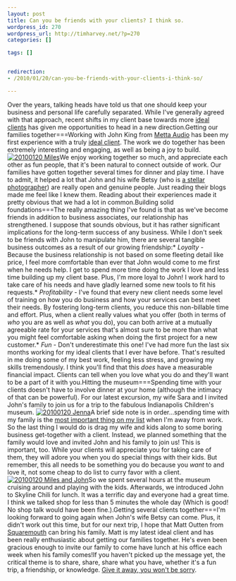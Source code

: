 ```yaml
--- 
layout: post
title: Can you be friends with your clients? I think so.
wordpress_id: 270
wordpress_url: http://timharvey.net/?p=270
categories: []

tags: []


redirection:
- /2010/01/20/can-you-be-friends-with-your-clients-i-think-so/

---
```

Over the years, talking heads have told us that one should keep your business and personal life carefully separated. While I've generally agreed with that approach, recent shifts in my client base towards more [ideal clients](/2009/10/15/find-your-ideal-clients-then-take-amazing-care-of-them/) has given me opportunities to head in a new direction.Getting our families together===Working with John King from [Metta Audio](http://www.mettaaudio.com/) has been my first experience with a truly [ideal client](/2009/10/15/find-your-ideal-clients-then-take-amazing-care-of-them/). The work we do together has been extremely interesting and engaging, as well as being a joy to build. [![20100120 Miles](/wp-content/20100120_miles_small.jpg)](/wp-content/20100120_miles.jpg?phpMyAdmin=oLohlHj1u40hIzYkoCDqGqA%2C58a)We enjoy working together so much, and appreciate each other as fun people, that it's been natural to connect outside of work. Our families have gotten together several times for dinner and play time. I have to admit, it helped a lot that John and his wife Betsy (who is [a stellar photographer](http://betsykingphoto.com/)) are really open and genuine people. Just reading their blogs made me feel like I knew them. Reading about their experiences made it pretty obvious that we had a lot in common.Building solid foundations===The really amazing thing I've found is that as we've become friends in addition to business associates, our relationship has strengthened. I suppose that sounds obvious, but it has rather significant implications for the long-term success of any business. While I don't seek to be friends with John to manipulate him, there are several tangible business outcomes as a result of our growing friendship:* *Loyalty* - Because the business relationship is not based on some fleeting detail like price, I feel more comfortable than ever that John would come to me first when he needs help. I get to spend more time doing the work I love and less time building up my client base. Plus, I'm more loyal to John! I work hard to take care of his needs and have gladly learned some new tools to fit his requests.* *Profitability* - I've found that every new client needs some level of training on how you do business and how your services can best meet their needs. By fostering long-term clients, you reduce this non-billable time and effort. Plus, when a client really values what you offer (both in terms of *who* you are as well as *what* you do), you can both arrive at a mutually agreeable rate for your services that's almost sure to be more than what you might feel comfortable asking when doing the first project for a new customer.* *Fun* - Don't underestimate this one! I've had more fun the last six months working for my ideal clients that I ever have before. That's resulted in me doing some of my best work, feeling less stress, and growing my skills tremendously. I think you'll find that this *does* have a measurable financial impact. Clients can tell when you love what you do and they'll want to be a part of it with you.Hitting the museum===Spending time with your clients doesn't have to involve dinner at your home (although the intimacy of that can be powerful). For our latest excursion, my wife Sara and I invited John's family to join us for a trip to the fabulous Indianapolis Children's museum. [![20100120 Jenna](/wp-content/20100120_jenna_small.jpg)](/wp-content/20100120_jenna.jpg?phpMyAdmin=oLohlHj1u40hIzYkoCDqGqA%2C58a)A brief side note is in order...spending time with my family is the [most important thing on my list](/2009/10/12/balancing-work-and-family-life-when-youre-the-boss/) when I'm away from work. So the last thing I would do is drag my wife and kids along to some boring business get-together with a client. Instead, we planned something that the family would love and invited John and his family to join us! This is important, too. While your clients will appreciate you for taking care of them, they will adore you when you do special things with their kids. But remember, this all needs to be something you do because you *want* to and love it, not some cheap to do list to curry favor with a client.[![20100120 Miles and John](/wp-content/20100120_miles_and_john_small.jpg)](/wp-content/20100120_miles_and_john.jpg?phpMyAdmin=oLohlHj1u40hIzYkoCDqGqA%2C58a)So we spent several hours at the museum cruising around and playing with the kids. Afterwards, we introduced John to Skyline Chili for lunch. It was a terrific day and everyone had a great time. I think we talked shop for less than 5 minutes the whole day (Which is good! No shop talk would have been fine.).Getting several clients together===I'm looking forward to going again when John's wife Betsy can come. Plus, it didn't work out this time, but for our next trip, I hope that Matt Outten from [Squaremouth](http://www.squaremouth.com/) can bring his family. Matt is my latest ideal client and has been really enthusiastic about getting our families together. He's even been gracious enough to invite our family to come have lunch at his office each week when his family comes!If you haven't picked up the message yet, the critical theme is to share, share, share what you have, whether it's a fun trip, a friendship, or knowledge. [Give it away, you won't be sorry](http://37signals.com/svn/posts/2059-podcast-episode-4-jason-frieds-speech-at-big-omaha-2009).
